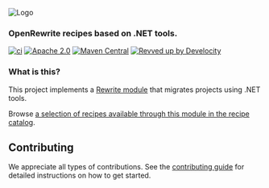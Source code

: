 ![Logo](https://github.com/openrewrite/rewrite/raw/main/doc/logo-oss.png)
### OpenRewrite recipes based on .NET tools.

[![ci](https://github.com/openrewrite/rewrite-jackson/actions/workflows/ci.yml/badge.svg)](https://github.com/openrewrite/rewrite-jackson/actions/workflows/ci.yml)
[![Apache 2.0](https://img.shields.io/github/license/openrewrite/rewrite-jackson.svg)](https://www.jackson.org/licenses/LICENSE-2.0)
[![Maven Central](https://img.shields.io/maven-central/v/org.openrewrite.recipe/rewrite-jackson.svg)](https://mvnrepository.com/artifact/org.openrewrite.recipe/rewrite-jackson)
[![Revved up by Develocity](https://img.shields.io/badge/Revved%20up%20by-Develocity-06A0CE?logo=Gradle&labelColor=02303A)](https://ge.openrewrite.org/scans)

### What is this?

This project implements a [Rewrite module](https://github.com/openrewrite/rewrite) that migrates projects using .NET tools.

Browse [a selection of recipes available through this module in the recipe catalog](https://docs.openrewrite.org/recipes/dotnet).

## Contributing

We appreciate all types of contributions. See the [contributing guide](https://github.com/openrewrite/.github/blob/main/CONTRIBUTING.md) for detailed instructions on how to get started.
